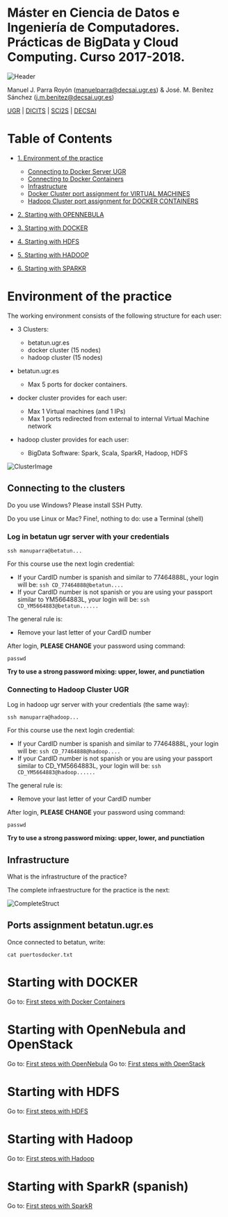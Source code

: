 # Máster en Ciencia de Datos e Ingeniería de Computadores. Prácticas de BigData y Cloud Computing. Curso 2017-2018. 

![Header](https://sites.google.com/site/manuparra/home/headerdicits.png)

Manuel J. Parra Royón (manuelparra@decsai.ugr.es) &  José. M. Benítez Sánchez (j.m.benitez@decsai.ugr.es)

[UGR](http://www.ugr.es) | [DICITS](http://dicits.ugr.es) | [SCI2S](http://sci2s.ugr.es) | [DECSAI](http://decsai.ugr.es)


Table of Contents
=================


   * [1. Environment of the practice](#environment-of-the-practice)
      * [Connecting to Docker Server UGR](#connecting-to-docker-server-ugr)
      * [Connecting to Docker Containers](#connecting-to-docker-containers)
      * [Infrastructure](#infrastructure)
      * [Docker Cluster port assignment for VIRTUAL MACHINES](#on-docker-cluster-this-is-the-account-port-assignment)
      * [Hadoop Cluster port assignment for DOCKER CONTAINERS](#on-hadoop-cluster-this-is-the-account-port-assignment-for-docker-containers)

   * [2. Starting with OPENNEBULA](#starting-with-opennebula-and-openstack)
   * [3. Starting with DOCKER](#starting-with-docker)
   * [4. Starting with HDFS](#starting-with-hdfs)
   * [5. Starting with HADOOP](#starting-with-hadoop)
   * [6. Starting with SPARKR](#starting-with-sparkr)



# Environment of the practice

The working environment consists of the following structure for each user:

- 3 Clusters:
   - betatun.ugr.es
   - docker cluster  (15 nodes)
   - hadoop cluster  (15 nodes)

- betatun.ugr.es
   - Max 5 ports for docker containers.

- docker cluster provides for each user:
   - Max 1 Virtual machines (and 1 IPs)
   - Max 1 ports redirected from external to internal Virtual Machine network

- hadoop cluster provides for each user:   
   - BigData Software: Spark, Scala, SparkR, Hadoop, HDFS


![ClusterImage](https://sites.google.com/site/manuparra/home/clusterhadoop.jpg)

## Connecting to the clusters

Do you use Windows? Please install SSH Putty.

Do you use Linux or Mac? Fine!, nothing to do: use a Terminal (shell)


### Log in betatun ugr server with your credentials

```
ssh manuparra@betatun...
```

For this course use the next login credential:

- If your CardID number is spanish and similar to 77464888L,  your login will be: ``ssh CD_77464888@betatun....``
- If your CardID number is not spanish or you are using your passport similar to YM5664883L, your login will be: ``ssh CD_YM5664883@betatun......``

The  general rule is:
- Remove your last letter of your CardID number


After login, **PLEASE CHANGE** your password using command:

```
passwd
```

**Try to use a strong password mixing: upper, lower, and punctiation**



### Connecting to Hadoop Cluster UGR

Log in hadoop ugr server with your credentials (the same way):

```
ssh manuparra@hadoop...
```

For this course use the next login credential:

- If your CardID number is spanish and similar to 77464888L,  your login will be: ``ssh CD_77464888@hadoop....``
- If your CardID number is not spanish or you are using your passport similar to CD_YM5664883L, your login will be: ``ssh CD_YM5664883@hadoop......``

The  general rule is:
- Remove your last letter of your CardID number


After login, **PLEASE CHANGE** your password using command:

```
passwd
```


**Try to use a strong password mixing: upper, lower, and punctiation**


## Infrastructure

What is the infrastructure of the practice?

The complete infraestructure for the practice is the next:

![CompleteStruct](https://sites.google.com/site/manuparra/home/ArchitectureBDCC.png)


## Ports assignment betatun.ugr.es

Once connected to betatun, write:

```
cat puertosdocker.txt
```


# Starting with DOCKER

Go to: [First steps with Docker Containers](./starting_docker.md)

# Starting with OpenNebula and OpenStack

Go to: [First steps with OpenNebula](./starting_opennebula.md)
Go to: [First steps with OpenStack](./starting_openstack.md)

# Starting with HDFS

Go to: [First steps with HDFS]()

# Starting with Hadoop

Go to: [First steps with Hadoop]()

# Starting with SparkR (spanish)

Go to: [First steps with SparkR]()


